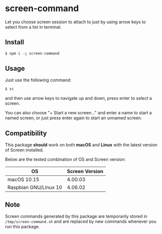 # screen-command

Let you choose screen session to attach to just by using arrow keys to select from a list in terminal. 

## Install

```bash
$ npm i -g screen-command
```

## Usage

Just use the following command: 

```bash
$ sc
```

and then use arrow keys to navigate up and down, press enter to select a screen. 

You can also choose "+ Start a new screen..." and enter a name to start a named screen, or just press enter again to start an unnamed screen. 

## Compatibility

This package **should** work on both **macOS** and **Linux** with the latest version of Screen installed. 

Below are the tested combination of OS and Screen version: 

| OS                    | Screen Version |
| --------------------- | -------------- |
| macOS 10.15           | 4.00.03        |
| Raspbian GNU/Linux 10 | 4.06.02        |

## Note

Screen commands generated by this package are temporarily stored in `/tmp/screen-command.sh` and are replaced by new commands whenever you run this package. 
